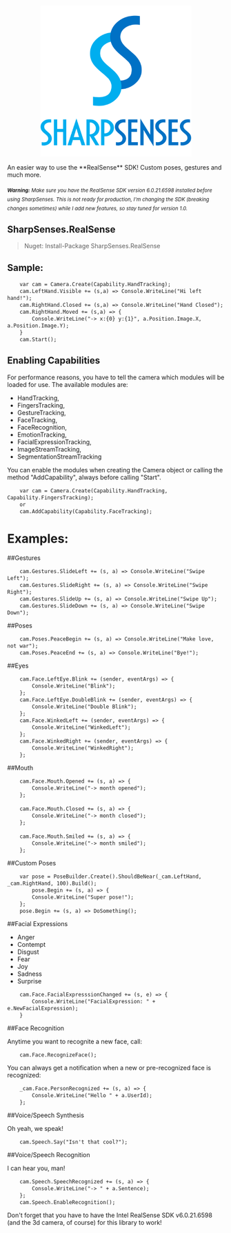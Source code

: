 <p align="center">
  <img src="https://raw.githubusercontent.com/SharpSenses/logos/master/sharp_senses.png" width="350px" alt="SharpSenses" />
</p>
<p>
An easier way to use the **RealSense** SDK! Custom poses, gestures and much more.

<sub>***Warning:*** *Make sure you have the RealSense SDK version 6.0.21.6598 installed before using SharpSenses. This is not ready for production, I'm changing the SDK (breaking changes sometimes) while I add new features, so stay tuned for version 1.0.*</sub>

## SharpSenses.RealSense
> Nuget: Install-Package SharpSenses.RealSense

## Sample:
```
    var cam = Camera.Create(Capability.HandTracking);
    cam.LeftHand.Visible += (s,a) => Console.WriteLine("Hi left hand!");
    cam.RightHand.Closed += (s,a) => Console.WriteLine("Hand Closed");
    cam.RightHand.Moved += (s,a) => {
        Console.WriteLine("-> x:{0} y:{1}", a.Position.Image.X, a.Position.Image.Y);
    }
    cam.Start();
````

## Enabling Capabilities

For performance reasons, you have to tell the camera which modules will be loaded for use.
The available modules are:

- HandTracking,
- FingersTracking,
- GestureTracking,
- FaceTracking,
- FaceRecognition,
- EmotionTracking,
- FacialExpressionTracking,
- ImageStreamTracking,
- SegmentationStreamTracking 

You can enable the modules when creating the Camera object or calling the method "AddCapability", always before calling "Start".

```
    var cam = Camera.Create(Capability.HandTracking, Capability.FingersTracking);
    or
    cam.AddCapability(Capability.FaceTracking);
```

# Examples:

##Gestures

```
    cam.Gestures.SlideLeft += (s, a) => Console.WriteLine("Swipe Left");
    cam.Gestures.SlideRight += (s, a) => Console.WriteLine("Swipe Right");
    cam.Gestures.SlideUp += (s, a) => Console.WriteLine("Swipe Up");
    cam.Gestures.SlideDown += (s, a) => Console.WriteLine("Swipe Down");
```

##Poses
```
    cam.Poses.PeaceBegin += (s, a) => Console.WriteLine("Make love, not war");
    cam.Poses.PeaceEnd += (s, a) => Console.WriteLine("Bye!");
```

##Eyes
```
    cam.Face.LeftEye.Blink += (sender, eventArgs) => {
        Console.WriteLine("Blink");
    };
    cam.Face.LeftEye.DoubleBlink += (sender, eventArgs) => {
        Console.WriteLine("Double Blink");
    };
    cam.Face.WinkedLeft += (sender, eventArgs) => {
        Console.WriteLine("WinkedLeft");
    };
    cam.Face.WinkedRight += (sender, eventArgs) => {
        Console.WriteLine("WinkedRight");
    };
```

##Mouth
```
    cam.Face.Mouth.Opened += (s, a) => {
        Console.WriteLine("-> month opened");
    };

    cam.Face.Mouth.Closed += (s, a) => {
        Console.WriteLine("-> month closed");
    };

    cam.Face.Mouth.Smiled += (s, a) => {
        Console.WriteLine("-> month smiled");
    };
```

##Custom Poses
```
    var pose = PoseBuilder.Create().ShouldBeNear(_cam.LeftHand, _cam.RightHand, 100).Build();
        pose.Begin += (s, a) => {
        Console.WriteLine("Super pose!");
    };
    pose.Begin += (s, a) => DoSomething();
```

##Facial Expressions

- Anger
- Contempt
- Disgust
- Fear
- Joy 
- Sadness
- Surprise

```
    cam.Face.FacialExpresssionChanged += (s, e) => {
        Console.WriteLine("FacialExpression: " + e.NewFacialExpression);
    }
```

##Face Recognition

Anytime you want to recognite a new face, call:
```
	cam.Face.RecognizeFace();
```

You can always get a notification when a new or pre-recognized face is recognized: 
```
    _cam.Face.PersonRecognized += (s, a) => {
        Console.WriteLine("Hello " + a.UserId); 
    };
```

##Voice/Speech Synthesis 

Oh yeah, we speak!
```
    cam.Speech.Say("Isn't that cool?");
```

##Voice/Speech Recognition 

I can hear you, man!
```
    cam.Speech.SpeechRecognized += (s, a) => {
        Console.WriteLine("-> " + a.Sentence);
    };
    cam.Speech.EnableRecognition();
```

Don't forget that you have to have the Intel RealSense SDK v6.0.21.6598 (and the 3d camera, of course) for this library to work!
